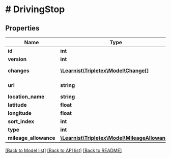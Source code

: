 # # DrivingStop

## Properties

Name | Type | Description | Notes
------------ | ------------- | ------------- | -------------
**id** | **int** |  | [optional]
**version** | **int** |  | [optional]
**changes** | [**\Learnist\Tripletex\Model\Change[]**](Change.md) |  | [optional] [readonly]
**url** | **string** |  | [optional] [readonly]
**location_name** | **string** |  |
**latitude** | **float** |  | [optional]
**longitude** | **float** |  | [optional]
**sort_index** | **int** |  | [optional]
**type** | **int** |  | [optional]
**mileage_allowance** | [**\Learnist\Tripletex\Model\MileageAllowance**](MileageAllowance.md) |  |

[[Back to Model list]](../../README.md#models) [[Back to API list]](../../README.md#endpoints) [[Back to README]](../../README.md)
